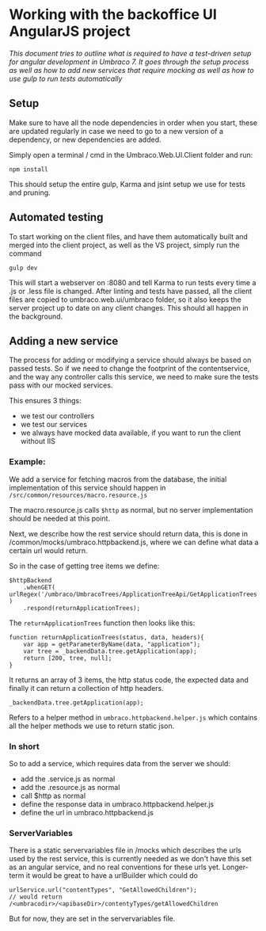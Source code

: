 # Working with the backoffice UI AngularJS project 

_This document tries to outline what is required to have a test-driven setup for
angular development in Umbraco 7. It goes through the setup process as well as how
to add new services that require mocking as well as how to use gulp to run tests automatically_

## Setup
Make sure to have all the node dependencies in order when you start, these are updated regularly in case we need to go to a new version of a dependency, or new dependencies are added.

Simply open a terminal / cmd in the Umbraco.Web.UI.Client folder and run:

	npm install

This should setup the entire gulp, Karma and jsint setup we use for tests and pruning.

## Automated testing
To start working on the client files, and have them automatically built and merged into the client project, as well as the VS project, simply run the command

	gulp dev

This will start a webserver on :8080 and tell Karma to run tests every time a .js or .less file is changed. 
After linting and tests have passed, all the client files are copied to umbraco.web.ui/umbraco folder, so it also keeps the server project up to date on any client changes. This should all happen in the background.

## Adding a new service
The process for adding or modifying a service should always be based on passed tests. So if we need to change the footprint of the contentservice, and the way any controller calls this service, we need to make sure the tests pass with our mocked services.

This ensures 3 things: 
- we test our controllers
- we test our services
- we always have mocked data available, if you want to run the client without IIS


### Example: 
We add a service for fetching macros from the database, the initial implementation of this service should happen in `/src/common/resources/macro.resource.js`

The macro.resource.js calls `$http` as normal, but no server implementation should be needed at this point.

Next, we describe how the rest service should return data, this is done in /common/mocks/umbraco.httpbackend.js, where we can define what data a certain url
would return. 

So in the case of getting tree items we define:

	$httpBackend
		.whenGET( urlRegex('/umbraco/UmbracoTrees/ApplicationTreeApi/GetApplicationTrees') )
		.respond(returnApplicationTrees);

The `returnApplicationTrees` function then looks like this: 

	function returnApplicationTrees(status, data, headers){
		var app = getParameterByName(data, "application");
		var tree = _backendData.tree.getApplication(app);
		return [200, tree, null];
	}

It returns an array of 3 items, the http status code, the expected data and finally it can return a collection of http headers.

	_backendData.tree.getApplication(app);

Refers to a helper method in `umbraco.httpbackend.helper.js` which contains all the helper methods we use to return static json. 

### In short
So to add a service, which requires data from the server we should:

- add the .service.js as normal
- add the .resource.js as normal
- call $http as normal
- define the response data in umbraco.httpbackend.helper.js
- define the url in umbraco.httpbackend.js

### ServerVariables
There is a static servervariables file in /mocks which describes the urls used by the rest service, this is currently needed as we don't have this set as an angular service, and no real conventions for these urls yet. Longer-term it would be great to have a urlBuilder which could do

	urlService.url("contentTypes", "GetAllowedChildren");
	// would return /<umbracodir>/<apibaseDir>/contentyTypes/getAllowedChildren

But for now, they are set in the servervariables file.	

